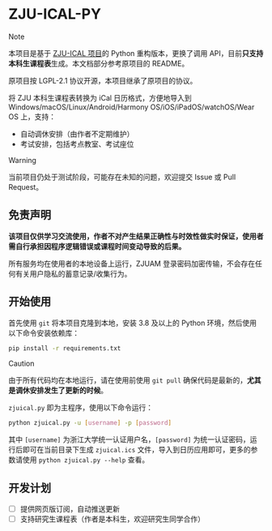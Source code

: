 # ZJU-ICAL-PY

> [!NOTE]
> 本项目是基于 [ZJU-ICAL 项目](https://github.com/cxz66666/zju-ical)的 Python 重构版本，更换了调用 API，目前**只支持本科生课程表**生成。本文档部分参考原项目的 README。
>
> 原项目按 LGPL-2.1 协议开源，本项目继承了原项目的协议。

将 ZJU 本科生课程表转换为 iCal 日历格式，方便地导入到 Windows/macOS/Linux/Android/Harmony OS/iOS/iPadOS/watchOS/Wear OS 上，支持：

 - 自动调休安排（由作者不定期维护）
 - 考试安排，包括考点教室、考试座位

> [!WARNING]
> 当前项目仍处于测试阶段，可能存在未知的问题，欢迎提交 Issue 或 Pull Request。

## 免责声明

**该项目仅供学习交流使用，作者不对产生结果正确性与时效性做实时保证，使用者需自行承担因程序逻辑错误或课程时间变动导致的后果。**

所有服务均在使用者的本地设备上运行，ZJUAM 登录密码加密传输，不会存在任何有关用户隐私的蓄意记录/收集行为。

## 开始使用

首先使用 `git` 将本项目克隆到本地，安装 3.8 及以上的 Python 环境，然后使用以下命令安装依赖库：

```sh
pip install -r requirements.txt
```

> [!CAUTION]
> 由于所有代码均在本地运行，请在使用前使用 `git pull` 确保代码是最新的，**尤其是调休安排发生了更新的时候**。

`zjuical.py` 即为主程序，使用以下命令运行：

```sh
python zjuical.py -u [username] -p [password]
```

其中 `[username]` 为浙江大学统一认证用户名，`[password]` 为统一认证密码，运行后即可在当前目录下生成 `zjuical.ics` 文件，导入到日历应用即可，更多的参数请使用 `python zjuical.py --help` 查看。

## 开发计划

 - [ ] 提供网页版订阅，自动推送更新
 - [ ] 支持研究生课程表（作者是本科生，欢迎研究生同学合作）
